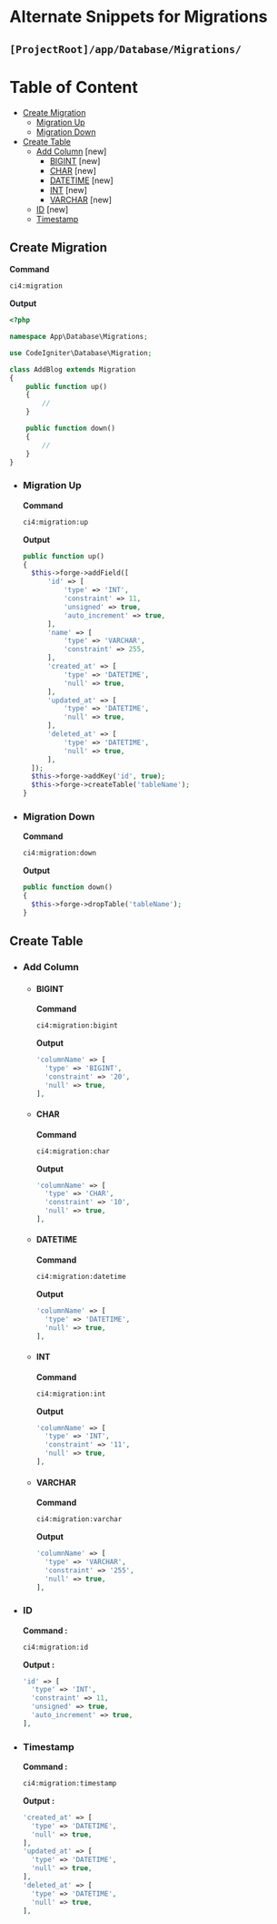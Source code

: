 # Alternate Snippets for Migrations

## `[ProjectRoot]/app/Database/Migrations/`

# Table of Content

- [Create Migration](#create-migration)
  - [Migration Up](#migration-up)
  - [Migration Down](#migration-down)
- [Create Table](#create-table)
  - [Add Column](#add-column) [new]
    - [BIGINT](#bigint) [new]
    - [CHAR](#char) [new]
    - [DATETIME](#datetime) [new]
    - [INT](#int) [new]
    - [VARCHAR](#varchar) [new]
  - [ID](#id) [new]
  - [Timestamp](#timestamp)

## Create Migration

**Command**

```bash
ci4:migration
```

**Output**

```php
<?php

namespace App\Database\Migrations;

use CodeIgniter\Database\Migration;

class AddBlog extends Migration
{
    public function up()
    {
        //
    }

    public function down()
    {
        //
    }
}
```

- ### Migration Up

  **Command**

  ```bash
  ci4:migration:up
  ```

  **Output**

  ```php
  public function up()
  {
    $this->forge->addField([
        'id' => [
            'type' => 'INT',
            'constraint' => 11,
            'unsigned' => true,
            'auto_increment' => true,
        ],
        'name' => [
            'type' => 'VARCHAR',
            'constraint' => 255,
        ],
        'created_at' => [
            'type' => 'DATETIME',
            'null' => true,
        ],
        'updated_at' => [
            'type' => 'DATETIME',
            'null' => true,
        ],
        'deleted_at' => [
            'type' => 'DATETIME',
            'null' => true,
        ],
    ]);
    $this->forge->addKey('id', true);
    $this->forge->createTable('tableName');
  }
  ```

- ### Migration Down

  **Command**

  ```bash
  ci4:migration:down
  ```

  **Output**

  ```php
  public function down()
  {
    $this->forge->dropTable('tableName');
  }
  ```

## Create Table

- ### Add Column

  - #### BIGINT

    **Command**

    ```bash
    ci4:migration:bigint
    ```

    **Output**

    ```php
    'columnName' => [
      'type' => 'BIGINT',
      'constraint' => '20',
      'null' => true,
    ],
    ```

  - #### CHAR

    **Command**

    ```bash
    ci4:migration:char
    ```

    **Output**

    ```php
    'columnName' => [
      'type' => 'CHAR',
      'constraint' => '10',
      'null' => true,
    ],
    ```

  - #### DATETIME

    **Command**

    ```bash
    ci4:migration:datetime
    ```

    **Output**

    ```php
    'columnName' => [
      'type' => 'DATETIME',
      'null' => true,
    ],
    ```

  - #### INT

    **Command**

    ```bash
    ci4:migration:int
    ```

    **Output**

    ```php
    'columnName' => [
      'type' => 'INT',
      'constraint' => '11',
      'null' => true,
    ],
    ```

  - #### VARCHAR

    **Command**

    ```bash
    ci4:migration:varchar
    ```

    **Output**

    ```php
    'columnName' => [
      'type' => 'VARCHAR',
      'constraint' => '255',
      'null' => true,
    ],
    ```

- ### ID

  **Command :**

  ```bash
  ci4:migration:id
  ```

  **Output :**

  ```php
  'id' => [
    'type' => 'INT',
    'constraint' => 11,
    'unsigned' => true,
    'auto_increment' => true,
  ],
  ```

- ### Timestamp

  **Command :**

  ```bash
  ci4:migration:timestamp
  ```

  **Output :**

  ```php
  'created_at' => [
    'type' => 'DATETIME',
    'null' => true,
  ],
  'updated_at' => [
    'type' => 'DATETIME',
    'null' => true,
  ],
  'deleted_at' => [
    'type' => 'DATETIME',
    'null' => true,
  ],
  ```
